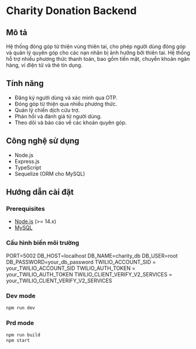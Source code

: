 # Charity Donation Backend

## Mô tả

Hệ thống đóng góp từ thiện vùng thiên tai, cho phép người dùng đóng góp và quản lý quyên góp cho các nạn nhân bị ảnh hưởng bởi thiên tai. Hệ thống hỗ trợ nhiều phương thức thanh toán, bao gồm tiền mặt, chuyển khoản ngân hàng, ví điện tử và thẻ tín dụng.

## Tính năng

- Đăng ký người dùng và xác minh qua OTP.
- Đóng góp từ thiện qua nhiều phương thức.
- Quản lý chiến dịch cứu trợ.
- Phản hồi và đánh giá từ người dùng.
- Theo dõi và báo cáo về các khoản quyên góp.

## Công nghệ sử dụng

- Node.js
- Express.js
- TypeScript
- Sequelize (ORM cho MySQL)

## Hướng dẫn cài đặt

### Prerequisites

- [Node.js](https://nodejs.org/) (>= 14.x)
- [MySQL](https://www.mysql.com/)

### Cấu hình biến môi trường

PORT=5002
DB_HOST=localhost
DB_NAME=charity_db
DB_USER=root
DB_PASSWORD=your_db_password
TWILIO_ACCOUNT_SID = your_TWILIO_ACCOUNT_SID
TWILIO_AUTH_TOKEN = your_TWILIO_AUTH_TOKEN
TWILIO_CLIENT_VERIFY_V2_SERVICES = your_TWILIO_CLIENT_VERIFY_V2_SERVICES

### Dev mode

```bash
npm run dev
```

### Prd mode

```bash
npm run build
npm start
```
